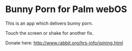 # Bunny Porn for Palm webOS

This is an app which delivers bunny porn.

Touch the screen or shake for another fix.

Donate here: http://www.rabbit.org/hrs-info/joining.html
